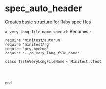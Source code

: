 # spec_auto_header
Creates basic structure for Ruby spec files


`a_very_long_file_name_spec.rb`
Becomes -
```
require 'minitest/autorun'
require 'minitest/rg'
require 'pry-byebug'
require '../a_very_long_file_name'

class TestAVeryLongFileName < Minitest::Test
	



end
```


